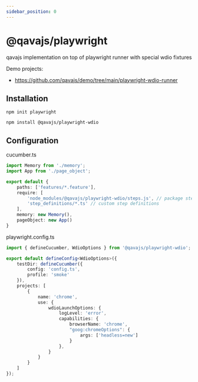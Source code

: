 ```yaml
---
sidebar_position: 0
---
```

# @qavajs/playwright
qavajs implementation on top of playwright runner with special wdio fixtures

Demo projects:
- https://github.com/qavajs/demo/tree/main/playwright-wdio-runner

## Installation

```shell
npm init playwright
```              

```shell
npm install @qavajs/playwright-wdio
```

## Configuration
cucumber.ts
```typescript
import Memory from './memory';
import App from './page_object';

export default {
    paths: ['features/*.feature'],
    require: [
        'node_modules/@qavajs/playwright-wdio/steps.js', // package steps
        'step_definitions/*.ts' // custom step definitions
    ],
    memory: new Memory(),
    pageObject: new App()
}
```

playwright.config.ts
```typescript
import { defineCucumber, WdioOptions } from '@qavajs/playwright-wdio';

export default defineConfig<WdioOptions>({
    testDir: defineCucumber({
        config: 'config.ts',
        profile: 'smoke'
    }),
    projects: [
        {
            name: 'chrome',
            use: {
                wdioLaunchOptions: {
                    logLevel: 'error',
                    capabilities: {
                        browserName: 'chrome',
                        "goog:chromeOptions": {
                            args: ['headless=new']
                        }
                    },
                }
            }
        }
    ]
});
```